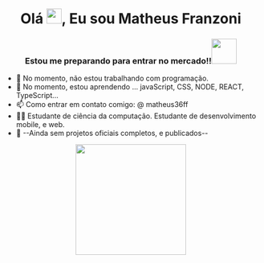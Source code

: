 ### <h1 align="center">Olá <img src="https://raw.githubusercontent.com/kaueMarques/kaueMarques/master/hi.gif" width="30px">, Eu sou Matheus Franzoni</h1>
<h3 align="center"> Estou me preparando para entrar no mercado!!<img src="https://www.imagensanimadas.com/data/media/672/emoticon-e-smiley-homem-palito-imagem-animada-0146.gif" width="50px"> </h3>

- 🔭 No momento, não estou trabalhando com programação.
- 🌱 No momento, estou aprendendo ... javaScript, CSS, NODE, REACT, TypeScript...
- 📫 Como entrar em contato comigo: @ matheus36ff
- 👨‍🔧 Estudante de ciência da computação. Estudante de desenvolvimento mobile, e web.
- 💼 --Ainda sem projetos oficiais completos, e publicados--

<p align="center">
<a href="https://www.imagensanimadas.com/cat-emoticons-e-smileys-de-computadores-318.htm"><img src="https://www.imagensanimadas.com/data/media/318/emoticon-e-smiley-computador-imagem-animada-0087.gif"  width="220px" /></a>

</p>

